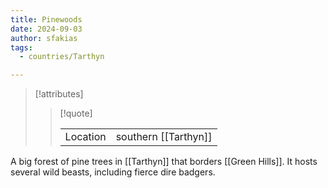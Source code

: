 ```yaml
---
title: Pinewoods
date: 2024-09-03
author: sfakias
tags:
  - countries/Tarthyn

---
```

> [!attributes]
> 
> > [!quote]
> >
> > | | |
> > | --- | --- |
> > | Location | southern [[Tarthyn]] |

A big forest of pine trees in [[Tarthyn]] that borders [[Green Hills]]. It hosts several wild beasts, including fierce dire badgers.